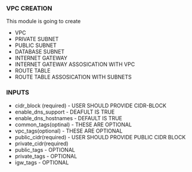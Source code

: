 ### VPC CREATION

This module is going to create 

* VPC
* PRIVATE SUBNET
* PUBLIC SUBNET
* DATABASE SUBNET
* INTERNET GATEWAY 
* INTERNET GATEWAY ASSOSICATION WITH VPC
* ROUTE TABLE
* ROUTE TABLE ASSOSICATION WITH SUBNETS


### INPUTS


* cidr_block (required) - USER SHOULD PROVIDE CIDR-BLOCK
* enable_dns_support - DEAFULT IS TRUE
* enable_dns_hostnames - DEFAULT IS TRUE
* common_tags(optinal) - THESE ARE OPTIONAL
* vpc_tags(optional) - THESE ARE OPTIONAL
* public_cidr(required) - USER SHOULD PROVIDE PUBLIC CIDR BLOCK
* private_cidr(required)
* public_tags - OPTIONAL
* private_tags - OPTIONAL
* igw_tags - OPTIONAL
